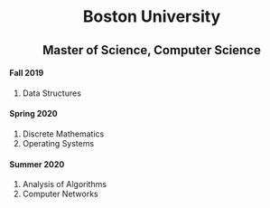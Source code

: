 <h1 align="center">Boston University</h1>
<h2 align="center">Master of Science, Computer Science</h2>
<div>
    <h4>Fall 2019</h4>
    <ol>
        <li>Data Structures</li>
    </ol>
    <h4>Spring 2020</h4>
    <ol>
        <li>Discrete Mathematics</li>
        <li>Operating Systems</li>
    </ol>
    <h4>Summer 2020</h4>
    <ol>
        <li>Analysis of Algorithms</li>
        <li>Computer Networks</li>
    </ol>
</div>
